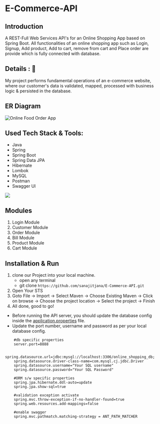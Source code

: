 # E-Commerce-API

## Introduction
A REST-Full Web Services API's for an Online Shopping App based on Spring Boot. All functionalities of an online shopping app such as Login, Signup, Add product, Add to cart, remove from cart and Place order are provide which is fully connected with database.

## Details : 🔭
My project performs fundamental operations of an e-commerce website, where our customer's data is validated, mapped, processed with business logic & persisted in the database.

## ER Diagram
![Online Food Order App](https://user-images.githubusercontent.com/76105799/204780173-c8ff9d18-53e5-4f13-b58f-53fd9e1e3ddf.png)

## Used Tech Stack & Tools:

- Java
- Spring
- Spring Boot
- Spring Data JPA
- Hibernate
- Lombok
- MySQL
- Postman
- Swagger UI

[![](https://skillicons.dev/icons?i=java,spring,hibernate,mysql,git,github)]()

## Modules
1. Login Module
2. Customer Module
3. Order Module
4. Bill Module
5. Product Module
6. Cart Module

## Installation & Run

1. clone our Project into your local machine.
      - open any terminal
      - git clone `https://github.com/sanajitjana/E-Commerce-API.git`
2. Open Your STS
3. Goto File -> Import -> Select Maven -> Choose Existing Maven -> Click on browse -> Choose the project location -> Select the project -> Finish
4. All done, good to go!

* Before running the API server, you should update the database config inside the [application.properties](https://github.com/sanajitjana/E-Commerce-API/blob/master/src/main/resources/application.properties) file. 
* Update the port number, username and password as per your local database config.

```
    #db specific properties
    server.port=8888
    
    spring.datasource.url=jdbc:mysql://localhost:3306/online_shopping_db;
    spring.datasource.driver-class-name=com.mysql.cj.jdbc.Driver
    spring.datasource.username="Your SQL username"
    spring.datasource.password="Your SQL Password"
    
    #ORM s/w specific properties
    spring.jpa.hibernate.ddl-auto=update
    spring.jpa.show-sql=true
    
    #validation exception activate
    spring.mvc.throw-exception-if-no-handler-found=true
    spring.web.resources.add-mappings=false
    
    #enable swagger
    spring.mvc.pathmatch.matching-strategy = ANT_PATH_MATCHER

```

